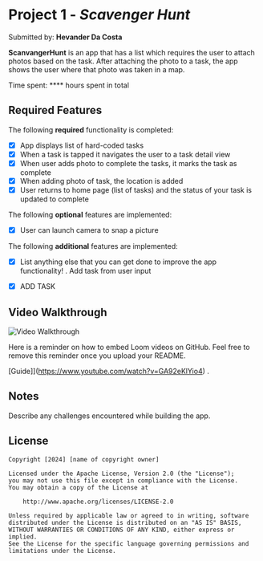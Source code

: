 # Project 1 - *Scavenger Hunt*

Submitted by: **Hevander Da Costa**

**ScanvangerHunt** is an app that has a list which requires the user to attach photos based on the task. After attaching the photo to a task, the app shows the user where that photo was taken in a map.

Time spent: **** hours spent in total

## Required Features

The following **required** functionality is completed:

- [X] App displays list of hard-coded tasks
- [X] When a task is tapped it navigates the user to a task detail view
- [X] When user adds photo to complete the tasks, it marks the task as complete
- [X] When adding photo of task, the location is added
- [X] User returns to home page (list of tasks) and the status of your task is updated to complete
 
The following **optional** features are implemented:

- [X] User can launch camera to snap a picture	

The following **additional** features are implemented:

- [X] List anything else that you can get done to improve the app functionality!
      . Add task from user input 
- [X] ADD TASK



## Video Walkthrough
<img src='https://i.imgur.com/Ziz2Qe9.gif' title='Video Walkthrough' width='' alt='Video Walkthrough' />


Here is a reminder on how to embed Loom videos on GitHub. Feel free to remove this reminder once you upload your README. 

[Guide]](https://www.youtube.com/watch?v=GA92eKlYio4) .

## Notes

Describe any challenges encountered while building the app.

## License

    Copyright [2024] [name of copyright owner]

    Licensed under the Apache License, Version 2.0 (the "License");
    you may not use this file except in compliance with the License.
    You may obtain a copy of the License at

        http://www.apache.org/licenses/LICENSE-2.0

    Unless required by applicable law or agreed to in writing, software
    distributed under the License is distributed on an "AS IS" BASIS,
    WITHOUT WARRANTIES OR CONDITIONS OF ANY KIND, either express or implied.
    See the License for the specific language governing permissions and
    limitations under the License.
